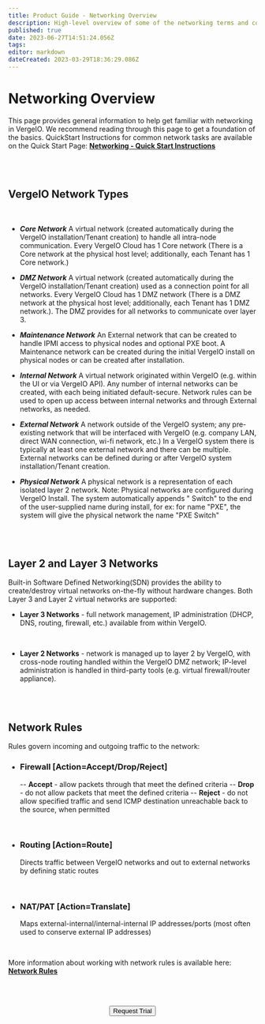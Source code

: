 ```yaml
---
title: Product Guide - Networking Overview 
description: High-level overview of some of the networking terms and concepts used in VergeIO
published: true
date: 2023-06-27T14:51:24.056Z
tags: 
editor: markdown
dateCreated: 2023-03-29T18:36:29.086Z
---
```


# Networking Overview

This page provides general information to help get familiar with networking in VergeIO. We recommend reading through this page to get a foundation of the basics. QuickStart Instructions for common network tasks are available on the Quick Start Page: [**Networking - Quick Start Instructions**](../ProductGuide/network-quickstart)

<br>
<br>
  

## VergeIO Network Types
<br>

- ***Core Network***
A virtual network (created automatically during the VergeIO installation/Tenant creation) to handle all intra-node communication. Every VergeIO Cloud has 1 Core network (There is a Core network at the physical host level; additionally, each Tenant has 1 Core network.)

- ***DMZ Network***
A virtual network (created automatically during the VergeIO installation/Tenant creation) used as a connection point for all networks. Every VergeIO Cloud has 1 DMZ network (There is a DMZ network at the physical host level; additionally, each Tenant has 1 DMZ network.). The DMZ provides for all networks to communicate over layer 3.

- ***Maintenance Network***
An External network that can be created to handle IPMI access to physical nodes and optional PXE boot. A Maintenance network can be created during the initial VergeIO install on physical nodes or can be created after installation.

- ***Internal Network***
A virtual network originated within VergeIO (e.g. within the UI or via VergeIO API). Any number of internal networks can be created, with each being initiated default-secure. Network rules can be used to open up access between internal networks and through External networks, as needed.

- ***External Network***
A network outside of the VergeIO system; any pre-existing network that will be interfaced with VergeIO (e.g. company LAN, direct WAN connection, wi-fi network, etc.) In a VergeIO system there is typically at least one external network and there can be multiple. External networks can be defined during or after VergeIO system installation/Tenant creation.

- ***Physical Network***
A physical network is a representation of each isolated layer 2 network. Note: Physical networks are configured during VergeIO Install. The system automatically appends " Switch" to the end of the user-supplied name during install, for ex: for name "PXE", the system will give the physical network the name "PXE Switch"

<br>
<br>

## Layer 2 and Layer 3 Networks
Built-in Software Defined Networking(SDN) provides the ability to create/destroy virtual networks on-the-fly without hardware changes. Both Layer 3 and Layer 2 virtual networks are supported:

- **Layer 3 Networks** - full network management, IP administration (DHCP, DNS, routing, firewall, etc.) available from within VergeIO.

<br>

- **Layer 2 Networks** - network is managed up to layer 2 by VergeIO, with cross-node routing handled within the VergeIO DMZ network; IP-level administration is handled in third-party tools (e.g. virtual firewall/router appliance).

<br>
<br>

## Network Rules

Rules govern incoming and outgoing traffic to the network:

- ### Firewall [Action=Accept/Drop/Reject]
	--   **Accept** - allow packets through that meet the defined criteria
--   **Drop** - do not allow packets that meet the defined criteria
--   **Reject** - do not allow specified traffic and send ICMP destination unreachable back to the source, when permitted

<br>

- ### Routing [Action=Route]
  Directs traffic between VergeIO networks and out to external networks by defining static routes

<br>

- ### NAT/PAT [Action=Translate] 
	Maps external-internal/internal-internal IP addresses/ports (most often used to conserve external IP addresses)
 
 <br>
 
 More information about working with network rules is available here: [**Network Rules**](../ProductGuide/networkrules) 

<br>   



<br>

<div style="text-align:center; margin-bottom:5px">

  <a href="https://www.verge.io/test-drive#Demo-Section"><button class="button-cta">Request Trial</button></a>
</div>
